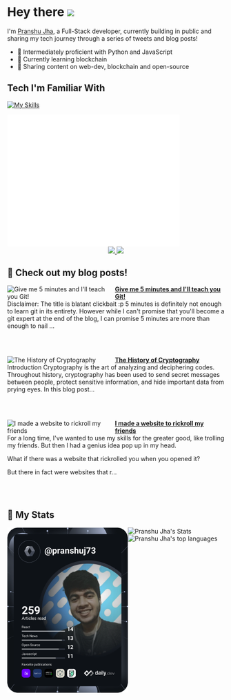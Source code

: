 # Hey there <img src="https://raw.githubusercontent.com/MartinHeinz/MartinHeinz/master/wave.gif" width="35"/>


I'm [Pranshu Jha](https://linktr.ee/pranshuj73), a Full-Stack developer, currently building in public and sharing my tech journey through a series of tweets and blog posts!
- 🚀 Intermediately proficient with Python and JavaScript
- 🔭 Currently learning blockchain
- 🌱 Sharing content on web-dev, blockchain and open-source

## Tech I'm Familiar With

[![My Skills](https://skillicons.dev/icons?i=html,css,js,react,nextjs,ts,solidity,linux,git,github,py,c,java,androidstudio,figma,mongodb&perline=8)](https://skillicons.dev)

<img align="center" src="/github-metrics.svg" alt="Metrics" width="400">

<!-- SOCIALS -->

<br />

<div align="center">
 <a href="https://twitter.com/pranshuj73" target="_blank" rel="noopener noreferrer">
  <img src="https://img.shields.io/badge/Twitter-@pranshuj73-blue?color=efefef&style=for-the-badge&logo=twitter" />
 </a>
 <a href="https://www.linkedin.com/in/pranshu-jha-7ba383183/" target="_blank" rel="noopener noreferrer">
  <img src="https://img.shields.io/badge/LinkedIn-Pranshu Jha-blue?color=efefef&style=for-the-badge&logo=linkedin" />
 </a>
</div>

## 📰 Check out my blog posts!
<!-- HASHNODE_BLOG:START -->
<p align="left">
<a href="https://pranshujha.hashnode.dev//give-me-5-minutes-and-ill-teach-you-git" title="Give me 5 minutes and I'll teach you Git!"><img src="https://cdn.hashnode.com/res/hashnode/image/upload/v1682959398369/40614c1f-5401-4abb-a56c-09687d5fb2b3.jpeg" alt="Give me 5 minutes and I'll teach you Git!" width="250px" align="left" /></a>
<a href="https://pranshujha.hashnode.dev//give-me-5-minutes-and-ill-teach-you-git" title="Give me 5 minutes and I'll teach you Git!"><strong>Give me 5 minutes and I'll teach you Git!</strong></a>
<br/> Disclaimer: The title is blatant clickbait :p
5 minutes is definitely not enough to learn git in its entirety.
However while I can't promise that you'll become a git expert at the end of the blog, I can promise 5 minutes are more than enough to nail ... </p> <br/> <br/>
<p align="left">
<a href="https://pranshujha.hashnode.dev//the-history-of-cryptography" title="The History of Cryptography"><img src="https://cdn.hashnode.com/res/hashnode/image/upload/v1682612850430/81410e10-a891-47b6-b7bb-9459eb441b52.jpeg" alt="The History of Cryptography" width="250px" align="left" /></a>
<a href="https://pranshujha.hashnode.dev//the-history-of-cryptography" title="The History of Cryptography"><strong>The History of Cryptography</strong></a>
<br/> Introduction
Cryptography is the art of analyzing and deciphering codes. Throughout history, cryptography has been used to send secret messages between people, protect sensitive information, and hide important data from prying eyes.
In this blog post... </p> <br/> <br/>
<p align="left">
<a href="https://pranshujha.hashnode.dev//i-made-a-website-to-rickroll-my-friends" title="I made a website to rickroll my friends"><img src="https://cdn.hashnode.com/res/hashnode/image/upload/v1674234732805/cecc1f08-0776-4026-bcd2-e55106ae43c7.png" alt="I made a website to rickroll my friends" width="250px" align="left" /></a>
<a href="https://pranshujha.hashnode.dev//i-made-a-website-to-rickroll-my-friends" title="I made a website to rickroll my friends"><strong>I made a website to rickroll my friends</strong></a>
<br/> For a long time, I've wanted to use my skills for the greater good, like trolling my friends. But then I had a genius idea pop up in my head.

What if there was a website that rickrolled you when you opened it?

But there in fact were websites that r... </p> <br/> <br/>
<!-- HASHNODE_BLOG:END -->
## 👾 My Stats
<a href="https://app.daily.dev/voltycodes"><img align="left" src="https://github.com/pranshuj73/pranshuj73/blob/main/devcard.svg" width="280" alt="Pranshu Jha's Dev Card" /></a>
<img align="left" src="https://vy-gh-stats.vercel.app/api?username=pranshuj73&count_private=true&hide_border=true&show_icons=true&theme=dark&icon_color=61dafb" alt="Pranshu Jha's Stats" />
<br/>
<img align="left" src="https://vy-gh-stats.vercel.app/api/top-langs/?username=pranshuj73&layout=compact&hide=css,html&theme=dark&icon_color=61dafb&hide_border=true" alt="Pranshu Jha's top languages" />

